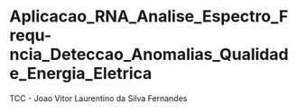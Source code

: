 # Aplicacao_RNA_Analise_Espectro_Frequ-ncia_Deteccao_Anomalias_Qualidade_Energia_Eletrica
TCC - Joao Vitor Laurentino da Silva Fernandes 
